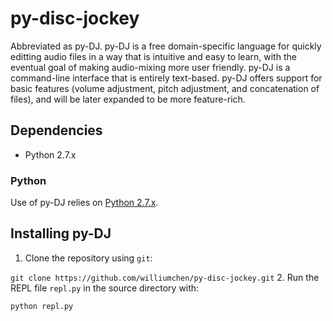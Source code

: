 # py-disc-jockey
Abbreviated as py-DJ. py-DJ is a free domain-specific language for quickly editting audio files in a way that is intuitive and easy to learn, with the eventual goal of making audio-mixing more user friendly. py-DJ is a command-line interface that is entirely text-based. py-DJ offers support for basic features (volume adjustment, pitch adjustment, and concatenation of files), and will be later expanded to be more feature-rich. 

## Dependencies
* Python 2.7.x

### Python
Use of py-DJ relies on [Python 2.7.x](https://www.python.org/downloads/). 

## Installing py-DJ
1. Clone the repository using ``` git ```:

  ``` git clone https://github.com/williumchen/py-disc-jockey.git ```
2. Run the REPL file ``` repl.py ``` in the source directory with:

  ``` python repl.py ```
